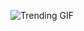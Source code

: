 
<!-- GIF_SECTION -->
![Trending GIF](https://media2.giphy.com/media/v1.Y2lkPThiYjIxNzcycHhudHdrMnM4bWVnaGp2M3ozb3J5a2Y2eWY3a2V5NGlncWdqZ2FudSZlcD12MV9naWZzX3NlYXJjaCZjdD1n/aQ6ya20vAFJdUH3M5D/giphy.gif)
<!-- END_GIF_SECTION -->

